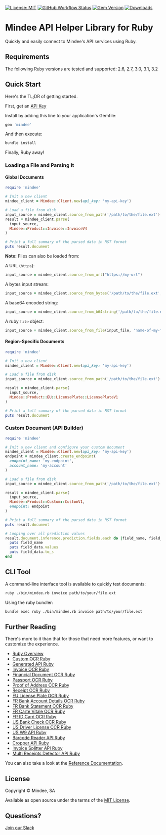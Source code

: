 [![License: MIT](https://img.shields.io/github/license/mindee/mindee-api-ruby)](https://opensource.org/licenses/MIT) [![GitHub Workflow Status](https://img.shields.io/github/actions/workflow/status/mindee/mindee-api-ruby/test.yml)](https://github.com/mindee/mindee-api-ruby) [![Gem Version](https://img.shields.io/gem/v/mindee)](https://rubygems.org/gems/mindee) [![Downloads](https://img.shields.io/gem/dt/mindee.svg)](https://rubygems.org/gems/mindee)

# Mindee API Helper Library for Ruby
Quickly and easily connect to Mindee's API services using Ruby.

## Requirements
The following Ruby versions are tested and supported: 2.6, 2.7, 3.0, 3.1, 3.2

## Quick Start
Here's the TL;DR of getting started.

First, get an [API Key](https://developers.mindee.com/docs/create-api-key)

Install by adding this line to your application's Gemfile:

```ruby
gem 'mindee'
```

And then execute:
```sh
bundle install
```

Finally, Ruby away!

### Loading a File and Parsing It

#### Global Documents
```ruby
require 'mindee'

# Init a new client
mindee_client = Mindee::Client.new(api_key: 'my-api-key')

# Load a file from disk
input_source = mindee_client.source_from_path('/path/to/the/file.ext')
result = mindee_client.parse(
  input_source,
  Mindee::Product::Invoice::InvoiceV4
)

# Print a full summary of the parsed data in RST format
puts result.document
```

**Note:** Files can also be loaded from:

A URL (`https`):
```rb
input_source = mindee_client.source_from_url("https://my-url")
```

A bytes input stream:
```rb
input_source = mindee_client.source_from_bytes('/path/to/the/file.ext', "name-of-my-file.ext")
```

A base64 encoded string:
```rb
input_source = mindee_client.source_from_b64string('/path/to/the/file.ext', "name-of-my-file.ext")
```

A ruby `file` object:
```rb
input_source = mindee_client.source_from_file(input_file, "name-of-my-file.ext")
```

#### Region-Specific Documents
```ruby
require 'mindee'

# Init a new client
mindee_client = Mindee::Client.new(api_key: 'my-api-key')

# Load a file from disk
input_source = mindee_client.source_from_path('/path/to/the/file.ext')

result = mindee_client.parse(
  input_source,
  Mindee::Product::EU::LicensePlate::LicensePlateV1
)

# Print a full summary of the parsed data in RST format
puts result.document
```

### Custom Document (API Builder)
```ruby
require 'mindee'

# Init a new client and configure your custom document
mindee_client = Mindee::Client.new(api_key: 'my-api-key')
endpoint = mindee_client.create_endpoint(
  endpoint_name: 'my-endpoint',
  account_name: 'my-account'
)

# Load a file from disk
input_source = mindee_client.source_from_path('/path/to/the/file.ext')

result = mindee_client.parse(
  input_source,
  Mindee::Product::Custom::CustomV1,
  endpoint: endpoint
)

# Print a full summary of the parsed data in RST format
puts result.document

# Looping over all prediction values
result.document.inference.prediction.fields.each do |field_name, field_data|
  puts field_name
  puts field_data.values
  puts field_data.to_s
end
```

## CLI Tool

A command-line interface tool is available to quickly test documents:
```sh
ruby ./bin/mindee.rb invoice path/to/your/file.ext
```


Using the ruby bundler:
```sh
bundle exec ruby ./bin/mindee.rb invoice path/to/your/file.ext
```

## Further Reading
There's more to it than that for those that need more features, or want to
customize the experience.

* [Ruby Overview](https://developers.mindee.com/docs/getting-started-ocr-ruby)
* [Custom OCR Ruby](https://developers.mindee.com/docs/api-builder-ocr-ruby)
* [Generated API Ruby](https://developers.mindee.com/docs/generated-api-ruby)
* [Invoice OCR Ruby](https://developers.mindee.com/docs/invoice-ocr-ruby)
* [Financial Document OCR Ruby](https://developers.mindee.com/docs/financial-document-ocr-ruby)
* [Passport OCR Ruby](https://developers.mindee.com/docs/passport-ocr-ruby)
* [Proof of Address OCR Ruby](https://developers.mindee.com/docs/proof-of-address-ocr-ruby)
* [Receipt OCR Ruby](https://developers.mindee.com/docs/receipt-ocr-ruby)
* [EU License Plate OCR Ruby](https://developers.mindee.com/docs/eu-license-plate-ocr-ruby)
* [FR Bank Account Details OCR Ruby](https://developers.mindee.com/docs/fr-bank-account-details-ocr-ruby)
* [FR Bank Statement OCR Ruby](https://developers.mindee.com/docs/fr-bank-statement-ocr-ruby)
* [FR Carte Vitale OCR Ruby](https://developers.mindee.com/docs/fr-carte-vitale-ocr-ruby)
* [FR ID Card OCR Ruby](https://developers.mindee.com/docs/fr-id-card-ocr-ruby)
* [US Bank Check OCR Ruby](https://developers.mindee.com/docs/us-bank-check-ocr-ruby)
* [US Driver License OCR Ruby](https://developers.mindee.com/docs/us-driver-license-ocr-ruby)
* [US W9 API Ruby](https://developers.mindee.com/docs/us-w9-api-ruby)
* [Barcode Reader API Ruby](https://developers.mindee.com/docs/barcode-reader-api-ruby)
* [Cropper API Ruby](https://developers.mindee.com/docs/cropper-api-ruby)
* [Invoice Splitter API Ruby](https://developers.mindee.com/docs/invoice-splitter-api-ruby)
* [Multi Receipts Detector API Ruby](https://developers.mindee.com/docs/multi-receipts-detector-api-ruby)


You can also take a look at the
[Reference Documentation](https://mindee.github.io/mindee-api-ruby/).


## License
Copyright © Mindee, SA

Available as open source under the terms of the [MIT License](https://opensource.org/licenses/MIT).

## Questions?
[Join our Slack](https://join.slack.com/t/mindee-community/shared_invite/zt-1jv6nawjq-FDgFcF2T5CmMmRpl9LLptw)
